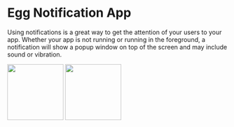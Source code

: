 # Egg Notification App

Using notifications is a great way to get the attention of your users to your app. Whether your app is not running or running in the foreground, a notification will show a popup window on top of the screen and may include sound or vibration. 

<p float="left">
  
<img src="https://user-images.githubusercontent.com/62885850/152398751-f6f6aadc-8852-4b26-8364-f90f6c5230f2.png" width="128"/>
<img src="https://user-images.githubusercontent.com/62885850/152398760-0c148b23-3ec7-4f36-9431-617c87a8f2ab.png" width="128"/>
